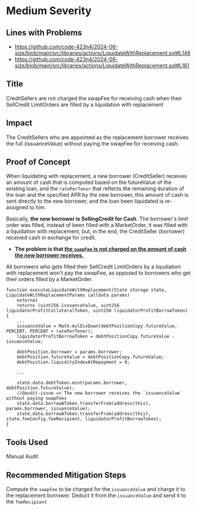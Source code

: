 # Medium Severity

## Lines with Problems
- https://github.com/code-423n4/2024-06-size/blob/main/src/libraries/actions/LiquidateWithReplacement.sol#L146
- https://github.com/code-423n4/2024-06-size/blob/main/src/libraries/actions/LiquidateWithReplacement.sol#L161


## Title
CreditSellers are not charged the swapFee for receiving cash when their SellCredit LimitOrders are filled by a liquidation with replacement

## Impact
The CreditSellers who are appointed as the replacement borrower receives the full (issuanceValue) without paying the swapFee for receiving cash.

## Proof of Concept
When liquidating with replacement, a new borrower (CreditSeller) receives an amount of cash that is computed based on the futureValue of the existing loan, and the `ratePerTenor` that reflects the remaining duration of the loan and the specified APR by the new borrower, this amount of cash is sent directly to the new borrower, and the loan been liquidated is re-assigned to him.

Basically, **the new borrower is SellingCredit for Cash.** The borrower's limit order was filled, instead of been filled with a MarketOrder, it was filled with a liquidation with replacement, but, in the end, the CreditSeller (borrower) received cash in exchange for credit.
- **The problem is that [the `swapFee` is not charged on the amount of cash the new borrower receives.](https://github.com/code-423n4/2024-06-size/blob/main/src/libraries/actions/LiquidateWithReplacement.sol#L161)**

All borrowers who gets filled their SellCredit LimitOrders by a liqudiation with replacement won't pay the swapFee, as opposed to borrowers who get their orders filled by a MarketOrder.

```
function executeLiquidateWithReplacement(State storage state, LiquidateWithReplacementParams calldata params)
    external
    returns (uint256 issuanceValue, uint256 liquidatorProfitCollateralToken, uint256 liquidatorProfitBorrowToken)
{
    ...
    issuanceValue = Math.mulDivDown(debtPositionCopy.futureValue, PERCENT, PERCENT + ratePerTenor);
    liquidatorProfitBorrowToken = debtPositionCopy.futureValue - issuanceValue;

    debtPosition.borrower = params.borrower;
    debtPosition.futureValue = debtPositionCopy.futureValue;
    debtPosition.liquidityIndexAtRepayment = 0;

    ...

    state.data.debtToken.mint(params.borrower, debtPosition.futureValue);
    //@audit-issue => The new borrower receives the `issuanceValue` without paying swapFees
    state.data.borrowAToken.transferFrom(address(this), params.borrower, issuanceValue);
    state.data.borrowAToken.transferFrom(address(this), state.feeConfig.feeRecipient, liquidatorProfitBorrowToken);
}
```

## Tools Used
Manual Audit

## Recommended Mitigation Steps
Compute the `swapFee` to be charged for the `issuanceValue` and charge it to the replacement borrower. Deduct it from the `issuanceValue` and send it to the `feeRecipient`